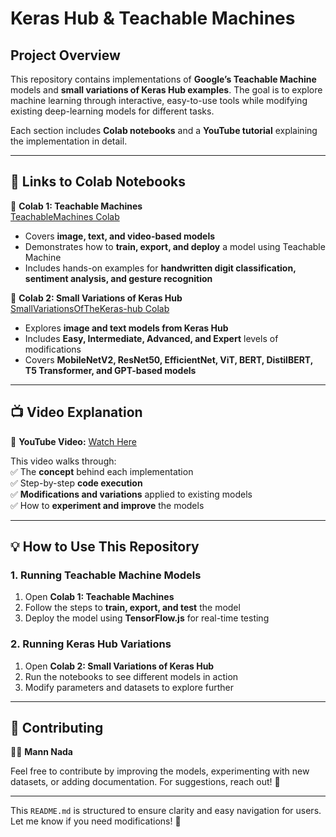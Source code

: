 # **Keras Hub & Teachable Machines**  

## **Project Overview**  
This repository contains implementations of **Google’s Teachable Machine** models and **small variations of Keras Hub examples**. The goal is to explore machine learning through interactive, easy-to-use tools while modifying existing deep-learning models for different tasks.  

Each section includes **Colab notebooks** and a **YouTube tutorial** explaining the implementation in detail.  

---

## **🔗 Links to Colab Notebooks**  

📌 **Colab 1: Teachable Machines**  
[TeachableMachines Colab](Colab1)  

- Covers **image, text, and video-based models**  
- Demonstrates how to **train, export, and deploy** a model using Teachable Machine  
- Includes hands-on examples for **handwritten digit classification, sentiment analysis, and gesture recognition**  

📌 **Colab 2: Small Variations of Keras Hub**  
[SmallVariationsOfTheKeras-hub Colab](Colab2)  

- Explores **image and text models from Keras Hub**  
- Includes **Easy, Intermediate, Advanced, and Expert** levels of modifications  
- Covers **MobileNetV2, ResNet50, EfficientNet, ViT, BERT, DistilBERT, T5 Transformer, and GPT-based models**  

---

## **📺 Video Explanation**  
🎥 **YouTube Video:** [Watch Here](Youtube)  

This video walks through:  
✅ The **concept** behind each implementation  
✅ Step-by-step **code execution**  
✅ **Modifications and variations** applied to existing models  
✅ How to **experiment and improve** the models  

---

## **💡 How to Use This Repository**  

### **1. Running Teachable Machine Models**  
1. Open **Colab 1: Teachable Machines**  
2. Follow the steps to **train, export, and test** the model  
3. Deploy the model using **TensorFlow.js** for real-time testing  

### **2. Running Keras Hub Variations**  
1. Open **Colab 2: Small Variations of Keras Hub**  
2. Run the notebooks to see different models in action  
3. Modify parameters and datasets to explore further  

---

## **📌 Contributing**  
👨‍💻 **Mann Nada**  

Feel free to contribute by improving the models, experimenting with new datasets, or adding documentation. For suggestions, reach out! 🚀  

---

This `README.md` is structured to ensure clarity and easy navigation for users. Let me know if you need modifications! 🚀
